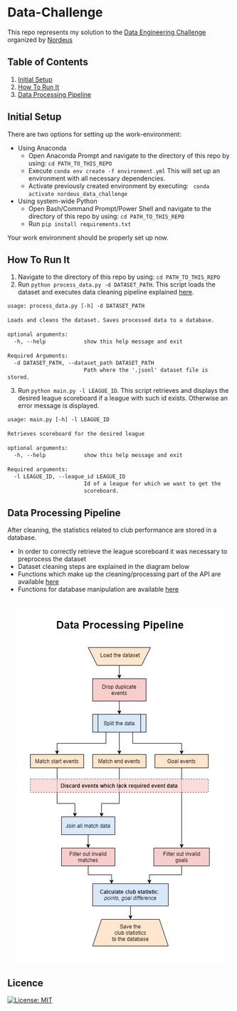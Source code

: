 # Data-Challenge

This repo represents my solution to the [Data Engineering Challenge](https://drive.google.com/drive/folders/1rKXXaTugmIvzbGov-pNMiHGWxlELFENc) organized by [Nordeus](https://nordeus.com/)


## Table of Contents

1. [Initial Setup](#initial-setup)
2. [How To Run It](#how-to-run-it)
3. [Data Processing Pipeline](#data-processing-pipeline)


## Initial Setup
There are two options for setting up the work-environment:
* Using Anaconda 
    * Open Anaconda Prompt and navigate to the directory of this repo by using: ```cd PATH_TO_THIS_REPO```
    * Execute ``` conda env create -f environment.yml ``` This will set up an environment with all necessary dependencies. 
     * Activate previously created environment by executing: ``` conda activate nordeus_data_challenge```
* Using system-wide Python
    * Open Bash/Command Prompt/Power Shell and navigate to the directory of this repo by using: ```cd PATH_TO_THIS_REPO```
    * Run ```pip install requirements.txt```

Your work environment should be properly set up now.

## How To Run It
1. Navigate to the directory of this repo by using: ```cd PATH_TO_THIS_REPO```
2. Run ```python process_data.py -d DATASET_PATH```. This script loads the dataset and executes data cleaning pipeline explained [here](#data-processing-pipeline).
```
usage: process_data.py [-h] -d DATASET_PATH

Loads and cleans the dataset. Saves processed data to a database.

optional arguments:
  -h, --help            show this help message and exit

Required Arguments:
  -d DATASET_PATH, --dataset_path DATASET_PATH
                        Path where the '.jsonl' dataset file is stored.
```
3. Run ```python main.py -l LEAGUE_ID```. This script retrieves and displays the desired league scoreboard if a league with such id exists. Otherwise an error message is displayed.
```
usage: main.py [-h] -l LEAGUE_ID

Retrieves scoreboard for the desired league

optional arguments:
  -h, --help            show this help message and exit

Required arguments:
  -l LEAGUE_ID, --league_id LEAGUE_ID
                        Id of a league for which we want to get the
                        scoreboard.
```

## Data Processing Pipeline

After cleaning, the statistics related to club performance are stored in a database.

* In order to correctly retrieve the league scoreboard it was necessary to preprocess the dataset
* Dataset cleaning steps are explained in the diagram below
* Functions which make up the cleaning/processing part of the API are available [here](utils.py)
* Functions for database manipulation are available [here](database_utils.py)
<br></br>
<p align="center">
  <img src=".\\data_processing_pipeline.png" />
</p>

## Licence
[![License: MIT](https://img.shields.io/badge/License-MIT-yellow.svg)](https://opensource.org/licenses/MIT)
